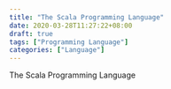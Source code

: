 ```yaml
---
title: "The Scala Programming Language"
date: 2020-03-28T11:27:22+08:00
draft: true
tags: ["Programming Language"]
categories: ["Language"]
---
```


The Scala Programming Language